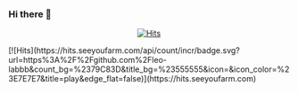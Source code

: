 ### Hi there 👋

<!--
**leo-labbb/leo-labbb** is a ✨ _special_ ✨ repository because its `README.md` (this file) appears on your GitHub profile.

Here are some ideas to get you started:

- 🔭 I’m currently working on ...
- 🌱 I’m currently learning ...
- 👯 I’m looking to collaborate on ...
- 🤔 I’m looking for help with ...
- 💬 Ask me about ...
- 📫 How to reach me: ...
- 😄 Pronouns: ...
- ⚡ Fun fact: ...
-->
  <div align=center>
	
  [![Hits](https://hits.seeyoufarm.com/api/count/incr/badge.svg?url=https%3A%2F%2Fgithub.com%2Fleo-labbb&count_bg=%2379C83D&title_bg=%23555555&icon=&icon_color=%23E7E7E7&title=play&edge_flat=false)](https://hits.seeyoufarm.com)
	
  </div>
[![Hits](https://hits.seeyoufarm.com/api/count/incr/badge.svg?url=https%3A%2F%2Fgithub.com%2Fleo-labbb&count_bg=%2379C83D&title_bg=%23555555&icon=&icon_color=%23E7E7E7&title=play&edge_flat=false)](https://hits.seeyoufarm.com)
